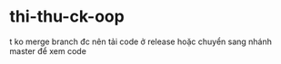 # thi-thu-ck-oop
t ko merge branch đc nên tải code ở release hoặc chuyển sang nhánh master để xem code
